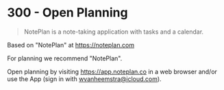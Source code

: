 # 300 - Open Planning

> NotePlan is a note-taking application with tasks and a calendar.

Based on "NotePlan" at https://noteplan.com

For planning we recommend "NotePlan".

Open planning by visiting https://app.noteplan.co in a web browser and/or use the App (sign in with wvanheemstra@icloud.com).
